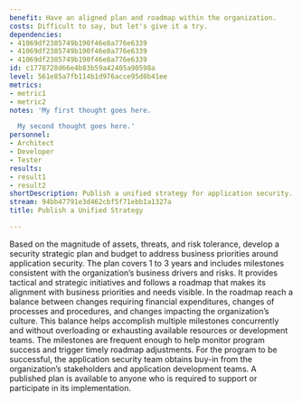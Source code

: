 ```yaml
---
benefit: Have an aligned plan and roadmap within the organization.
costs: Difficult to say, but let's give it a try.
dependencies:
- 41069df2385749b190f46e8a776e6339
- 41069df2385749b190f46e8a776e6339
- 41069df2385749b190f46e8a776e6339
id: c1778728d66e4b83b59a42405a90598a
level: 561e85a7fb114b1d976acce95d0b41ee
metrics:
- metric1
- metric2
notes: 'My first thought goes here.

  My second thought goes here.'
personnel:
- Architect
- Developer
- Tester
results:
- result1
- result2
shortDescription: Publish a unified strategy for application security.
stream: 94bb47791e3d462cbf5f71ebb1a1327a
title: Publish a Unified Strategy

---
```

Based on the magnitude of assets, threats, and risk tolerance, develop a security strategic plan and budget to address business priorities around application security. The plan covers 1 to 3 years and includes milestones consistent with the organization’s business drivers and risks. It provides tactical and strategic initiatives and follows a roadmap that makes its alignment with business priorities and needs visible.
In the roadmap reach a balance between changes requiring financial expenditures, changes of processes and procedures, and changes impacting the organization’s culture. This balance helps accomplish multiple milestones concurrently and without overloading or exhausting available resources or development teams. The milestones are frequent enough to help monitor program success and trigger timely roadmap adjustments.
For the program to be successful, the application security team obtains buy-in from the organization’s stakeholders and application development teams. A published plan is available to anyone who is required to support or participate in its implementation.